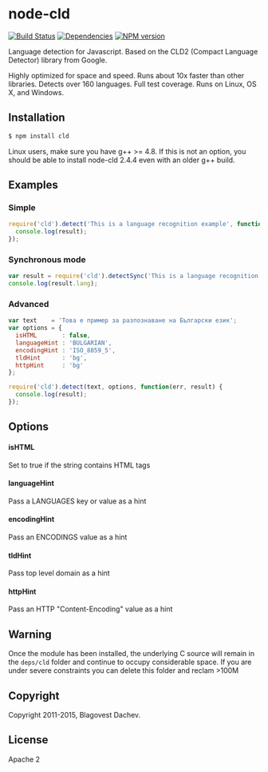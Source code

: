 # node-cld
[![Build Status](https://secure.travis-ci.org/dachev/node-cld.png)](http://travis-ci.org/#!/dachev/node-cld)
[![Dependencies](https://david-dm.org/dachev/node-cld.png)](https://david-dm.org/dachev/node-cld)
[![NPM version](https://badge.fury.io/js/cld.svg)](http://badge.fury.io/js/cld)

Language detection for Javascript. Based on the CLD2 (Compact Language Detector) library from Google.

Highly optimized for space and speed. Runs about 10x faster than other libraries. Detects over 160 languages. Full test coverage. Runs on Linux, OS X, and Windows.

## Installation

```bash
$ npm install cld
```

Linux users, make sure you have g++ >= 4.8. If this is not an option, you should be able to install node-cld 2.4.4 even with an older g++ build.

## Examples
### Simple
```js
require('cld').detect('This is a language recognition example', function(err, result) {
  console.log(result);
});
```

### Synchronous mode
```js
var result = require('cld').detectSync('This is a language recognition example');
console.log(result.lang);
```

### Advanced
```js
var text    = 'Това е пример за разпознаване на Български език';
var options = {
  isHTML       : false,
  languageHint : 'BULGARIAN',
  encodingHint : 'ISO_8859_5',
  tldHint      : 'bg',
  httpHint     : 'bg'
};

require('cld').detect(text, options, function(err, result) {
  console.log(result);
});
```


## Options

#### isHTML

Set to true if the string contains HTML tags

#### languageHint

Pass a LANGUAGES key or value as a hint

#### encodingHint

Pass an ENCODINGS value as a hint

#### tldHint

Pass top level domain as a hint

#### httpHint

Pass an HTTP "Content-Encoding" value as a hint

## Warning
Once the module has been installed, the underlying C source will remain in the ```deps/cld``` folder and continue to occupy considerable space. If you are under severe constraints you can delete this folder and reclam >100M

## Copyright
Copyright 2011-2015, Blagovest Dachev.

## License
Apache 2
